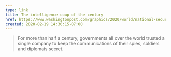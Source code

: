 ```yaml
---
type: link
title: The intelligence coup of the century
href: https://www.washingtonpost.com/graphics/2020/world/national-security/cia-crypto-encryption-machines-espionage/
created: 2020-02-19 14:30:15-07:00
---
```

> For more than half a century, governments all over the world trusted a single company to keep the communications of their spies, soldiers and diplomats secret.
